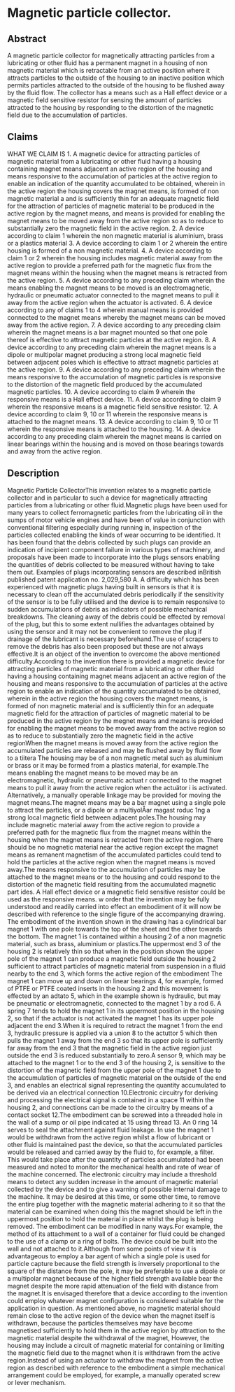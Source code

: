# Magnetic particle collector.

## Abstract
A magnetic particle collector for magnetically attracting particles from a lubricating or other fluid has a permanent magnet in a housing of non magnetic material which is retractable from an active position where it attracts particles to the outside of the housing to an inactive position which permits particles attracted to the outside of the housing to be flushed away by the fluid flow. The collector has a means such as a Hall effect device or a magnetic field sensitive resistor for sensing the amount of particles attracted to the housing by responding to the distortion of the magnetic field due to the accumulation of particles.

## Claims
WHAT WE CLAIM IS 1. A magnetic device for attracting particles of magnetic material from a lubricating or other fluid having a housing containing magnet means adjacent an active region of the housing and means responsive to the accumulation of particles at the active region to enable an indication of the quantity accumulated to be obtained, wherein in the active region the housing covers the magnet means, is formed of non magnetic material a and is sufficiently thin for an adequate magnetic field for the attraction of particles of magnetic material to be produced in the active region by the magnet means, and means is provided for enabling the magnet means to be moved away from the active region so as to reduce to substantially zero the magnetic field in the active region. 2. A device according to claim 1 wherein the non magnetic material is aluminium, brass or a plastics material 3. A device according to claim 1 or 2 wherein the entire housing is formed of a non magnetic material. 4. A device according to claim 1 or 2 wherein the housing includes magnetic material away from the active region to provide a preferred path for the magnetic flux from the magnet means within the housing when the magnet means is retracted from the active region. 5. A device according to any preceding claim wherein the means enabling the magnet means to be moved is an electromagnetic, hydraulic or pneumatic actuator connected to the magnet means to pull it away from the active region when the actuator is activated. 6. A device according to any of claims 1 to 4 wherein manual means is provided connected to the magnet means whereby the magnet means can be moved away from the active region. 7. A device according to any preceding claim wherein the magnet means is a bar magnet mounted so that one pole thereof is effective to attract magnetic particles at the active region. 8. A device according to any preceding claim wherein the magnet means is a dipole or multipolar magnet producing a strong local magnetic field between adjacent poles which is effective to attract magnetic particles at the active region. 9. A device according to any preceding claim wherein the means responsive to the accumulation of magnetic particles is responsive to the distortion of the magnetic field produced by the accumulated magnetic particles. 10. A device according to claim 9 wherein the responsive means is a Hall effect device. 11. A device according to claim 9 wherein the responsive means is a magnetic field sensitive resistor. 12. A device according to claim 9, 10 or 11 wherein the responsive means is attached to the magnet means. 13. A device according to claim 9, 10 or 11 wherein the responsive means is attached to the housing. 14. A device according to any preceding claim wherein the magnet means is carried on linear bearings within the housing and is moved on those bearings towards and away from the active region.

## Description
Magnetic Particle CollectorThis invention relates to a magnetic particle collector and in particular to such a device for magnetically attracting particles from a lubricating or other fluid.Magnetic plugs have been used for many years to collect ferromagnetic particles from the lubricating oil in the sumps of motor vehicle engines and have been of value in conjunction with conventional filtering especially during running in, inspection of the particles collected enabling the kinds of wear occurring to be identified. It has been found that the debris collected by such plugs can provide an indication of incipient component failure in various types of machinery, and proposals have been made to incorporate into the plugs sensors enabling the quantities of debris collected to be measured without having to take them out. Examples of plugs incorporating sensors are described inBritish published patent application no. 2,029,580 A. A difficulty which has been experienced with magnetic plugs having built in sensors is that it is necessary to clean off the accumulated debris periodically if the sensitivity of the sensor is to be fully utilised and the device is to remain responsive to sudden accumulations of debris as indicators of possible mechanical breakdowns. The cleaning away of the debris could be effected by removal of the plug, but this to some extent nullifies the advantages obtained by using the sensor and it may not be convenient to remove the plug if drainage of the lubricant is necessary beforehand.The use of scrapers to remove the debris has also been proposed but these are not always effective.It is an object of the invention to overcome the above mentioned difficulty.According to the invention there is provided a magnetic device for attracting particles of magnetic material from a lubricating or other fluid having a housing containing magnet means adjacent an active region of the housing and means responsive to the accumulation of particles at the active region to enable an indication of the quantity accumulated to be obtained, wherein in the active region the housing covers the magnet means, is formed of non magnetic material and is sufficiently thin for an adequate magnetic field for the attraction of particles of magnetic material to be produced in the active region by the megnet means and means is provided for enabling the magnet means to be moved away from the active region so as to reduce to substantially zero the magnetic field in the active regionWhen the magnet means is moved away from the active region the accumulated particles are released and may be flushed away by fluid flow to a tiitera The housing may be of a non magnetic metal such as aluminium or brass or it may be formed from a plastics material, for example.The means enabling the magnet means to be moved may be an electromagnetic, hydraulic or pneumatic actuat r connected to the magnet means to pull it away from the active region when the actuätor i is activated. Alternatively, a manually operable linkage may be provided for moving the magnet means.The magnet means may be a bar magnet using a single pole to attract the particles, or a dipole or a multiyolÅar magast roduc 1ng a strong local magnetic field between adjacent poles.The housing may include magnetic material away from the active region to provide a preferred path for the magnetic flux from the magnet means within the housing when the magnet means is retracted from the active region. There should be no magnetic material near the active region except the magnet means as remanent magnetism of the accumulated particles could tend to hold the particles at the active region when the magnet means is moved away.The means responsive to the accumulation of particles may be attached to the magnet means or to the housing and could respond to the distortion of the magnetic field resulting from the accumulated magnetic part ides. A Hall effect device or a magnetic field sensitive resistor could be used as the responsive means. w order that the invention may be fully understood and readily carried into effect an embodiment of it will now be described with reference to the single figure of the accompanying drawing. The embodiment of the invention shown in the drawing has a cylindrical bar magnet 1 with one pole towards the top of the sheet and the other towards the bottom. The magnet 1 is contained within a housing 2 of a non magnetic material, such as brass, aluminium or plastics.The uppermost end 3 of the housing 2 is relatively thin so that when in the position shown the upper pole of the magnet 1 can produce a magnetic field outside the housing 2 sufficient to attract particles of magnetic material from suspension in a fluid nearby to the end 3, which forms the active region of the embodiment The magnet 1 can move up and down on linear bearings 4, for example, formed of PTFE or PTFE coated inserts in the housing 2 and this movement is effected by an adtato 5, which in the example shown is hydraulic, but may be pneumatic or electromagnetic, connected to the magnet 1 by a rod 6. A spring 7 tends to hold the magnet 1 in its uppermost position in the housing 2, so that if the actuator is not activated the magnet 1 has its upper pole adjacent the end 3.When it is required to retract the magnet 1 from the end 3, hydraulic pressure is applied via a union 8 to the actuttor 5 which then pulls the magnet 1 away from the end 3 so that its upper pole is sufficiently far away from the end 3 that the magnetic field in the active region just outside the end 3 is reduced substantially to zero.A sensor 9, which may be attached to the magnet 1 or to the end 3 of the housing 2, is sensitive to the distortion of the magnetic field from the upper pole of the magnet 1 due to the accumulation of particles of magnetic material on the outside of the end 3, and enables an electrical signal representing the quantity accumulated to be derived via an electrical connection 10.Electronic circuitry for deriving and processing the electrical signal is contained in a space 11 within the housing 2, and connections can be made to the circuitry by means of a contact socket 12.The embodiment can be screwed into a threaded hole in the wall of a sump or oil pipe indicated at 15 using thread 13. An 0 ring 14 serves to seal the attachment against fluid leakage. In use the magnet 1 would be withdrawn from the active region whilst a flow of lubricant or other fluid is maintained past the device, so that the accumulated particles would be released and carried away by the fluid to, for example, a filter. This would take place after the quantity of particles accumulated had been measured and noted to monitor the mechanical health and rate of wear of the machine concerned. The electronic circuitry may include a threshold means to detect any sudden increase in the amount of magnetic material collected by the device and to give a warning of possible internal damage to the machine. It may be desired at this time, or some other time, to remove the entire plug together with the magnetic material adhering to it so that the material can be examined when doing this the magnet should be left in the uppermost position to hold the material in place whilst the plug is being removed. The embodiment can be modified in nany ways.For example, the method of its attachment to a wall of a container for fluid could be changed to the use of a clamp or a ring of bolts. The device could be built into the wall and not attached to it.Although from some points of view it is advantageous to employ a bar agent of which a single pole is used for particle capture because the field strength is inversely proportional to the square of the distance from the pole, it may be preferable to use a dipole or a multipolar magnet because of the higher field strength available bear the magnet despite the more rapid attenuation of the field with distance from the magnet.It is envisaged therefore that a device according to the invention could employ whatever magnet configuration is considered suitable for the application in question. As mentioned above, no magnetic material should remain close to the active region of the device when the magnet itself is withdrawn, because the particles themselves may have become magnetised sufficiently to hold them in the active region by attraction to the magnetic material despite the withdrawal of the magnet, However, the housing may include a circuit of magnetic material for containing or limiting the magnetic field due to the magnet when it is withdrawn from the active region.Instead of using an actuator to withdraw the magnet from the active region as described with reference to the embodiment a simple mechanical arrangement could be employed, for example, a manually operated screw or lever mechanism.